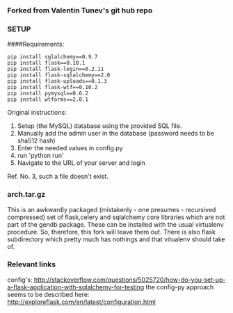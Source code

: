 ### Forked from Valentin Tunev's git hub repo

### SETUP

####Requirements:
```
pip install sqlalchemy==0.9.7
pip install flask==0.10.1
pip install flask-login==0.2.11
pip install flask-sqlalchemy==2.0
pip install flask-uploads==0.1.3
pip install flask-wtf==0.10.2
pip install pymysql==0.6.2
pip install wtforms==2.0.1
```
Original instructions:
1. Setup (the MySQL) database using the provided SQL file.
2. Manually add the admin user in the database (password needs to be sha512 hash)
3. Enter the needed values in config.py
4. run 'python run'
5. Navigate to the URL of your server and login

Ref. No. 3, such a file doesn't exist.

### arch.tar.gz
This is an awkwardly packaged (mistakenly - one presumes - recursived compressed) set of flask,celery and sqlalchemy
core libraries which are not part of the gendb package. These can be installed with the usual virtualenv procedure.
So, therefore, this fork will leave them out. There is also flask subdirectory which pretty much has nothings
and that vitualenv should take of.

### Relevant links
config's:
http://stackoverflow.com/questions/5025720/how-do-you-set-up-a-flask-application-with-sqlalchemy-for-testing
the config-py approach seems to be described here:
http://exploreflask.com/en/latest/configuration.html
